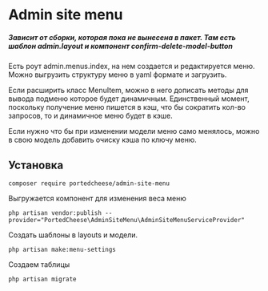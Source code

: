 # Admin site menu

##### _Зависит от сборки, которая пока не вынесена в пакет. Там есть шаблон admin.layout и компонент confirm-delete-model-button_

Есть роут admin.menus.index, на нем создается и редактируется меню.
Можно выгрузить структуру меню в yaml формате и загрузить.

Если расширить класс MenuItem, можно в него дописать методы для вывода подменю которое будет динамичным. Единственный момент, поскольку получение меню пишется в кэш, что бы сократить кол-во запросов, то и динамичное меню будет в кэше. 

Если нужно что бы при изменении модели меню само менялось, можно в свою модель добавить очиску кэша по ключу меню.

## Установка
`composer require portedcheese/admin-site-menu`

Выгружается компонент для изменения веса меню

`php artisan vendor:publish --provider="PortedCheese\AdminSiteMenu\AdminSiteMenuServiceProvider"`

Создать шаблоны в layouts и модели.

`php artisan make:menu-settings`

Создаем таблицы

`php artisan migrate`